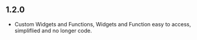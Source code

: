 ## 1.2.0

* Custom Widgets and Functions, Widgets and Function easy to access, simpliflied and no longer code.
